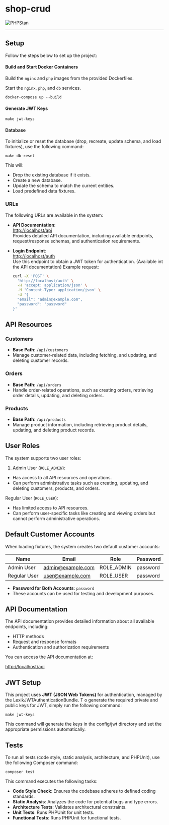 # shop-crud

![PHPStan](https://img.shields.io/badge/PHPStan-Level%206-brightgreen)

---
## Setup ## 

Follow the steps below to set up the project:

#### Build and Start Docker Containers ####

Build the `nginx` and `php` images from the provided Dockerfiles.

Start the `nginx`, `php`, and `db` services.

```shell
docker-compose up --build
```

#### Generate JWT Keys ####

```shell
make jwt-keys
```

#### Database ####

To initialize or reset the database 
(drop, recreate, update schema, and load fixtures), use the following command:

```shell
make db-reset
```
This will:

* Drop the existing database if it exists.
* Create a new database.
* Update the schema to match the current entities.
* Load predefined data fixtures.

### URLs

The following URLs are available in the system:

- **API Documentation**:  
  [http://localhost/api](http://localhost/api)  
  Provides detailed API documentation, including available endpoints, request/response schemas, and authentication requirements.

- **Login Endpoint**:  
  [http://localhost/auth](http://localhost/auth)  
  Use this endpoint to obtain a JWT token for authentication.  (Available int the API documentation)
  Example request:
  ```bash
  curl -X 'POST' \
    'http://localhost/auth' \
    -H 'accept: application/json' \
    -H 'Content-Type: application/json' \
    -d '{
    "email": "admin@example.com",
    "password": "password"
  }'

## API Resources

### Customers
- **Base Path**: `/api/customers`
- Manage customer-related data, including fetching, and updating, and deleting customer records.

### Orders
- **Base Path**: `/api/orders`
- Handle order-related operations, such as creating orders, retrieving order details, updating, and deleting orders.

### Products
- **Base Path**: `/api/products`
- Manage product information, including retrieving product details, updating, and deleting product records.

## User Roles ##
The system supports two user roles:

1. Admin User (`ROLE_ADMIN`):

* Has access to all API resources and operations.
* Can perform administrative tasks such as creating, updating, and deleting customers, products, and orders.

Regular User (`ROLE_USER`):

* Has limited access to API resources.
* Can perform user-specific tasks like creating and viewing orders but cannot perform administrative operations.

## Default Customer Accounts ## 
When loading fixtures, the system creates two default customer accounts:

| Name           | Email               | Role         | Password  |
|----------------|---------------------|--------------|-----------|
| Admin User     | admin@example.com   | ROLE_ADMIN   | password  |
| Regular User   | user@example.com    | ROLE_USER    | password  |

- **Password for Both Accounts**: `password`
- These accounts can be used for testing and development purposes.

## API Documentation

The API documentation provides detailed information about all available endpoints, including:
- HTTP methods
- Request and response formats
- Authentication and authorization requirements

You can access the API documentation at:

[http://localhost/api](http://localhost/api)

## **JWT Setup**
This project uses **JWT (JSON Web Tokens)** for authentication, 
managed by the LexikJWTAuthenticationBundle. T
o generate the required private and public keys for JWT, simply run the following command:

```shell
make jwt-keys
```

This command will generate the keys in the config/jwt directory and set the appropriate permissions automatically.

## **Tests** ##
To run all tests (code style, static analysis, architecture, and PHPUnit), use the following Composer command:

```shell
composer test
```

This command executes the following tasks:

* **Code Style Check**: Ensures the codebase adheres to defined coding standards.
* **Static Analysis**: Analyzes the code for potential bugs and type errors.
* **Architecture Tests**: Validates architectural constraints.
* **Unit Tests**: Runs PHPUnit for unit tests.
* **Functional Tests**: Runs PHPUnit for functional tests.